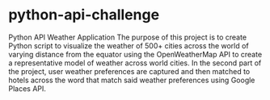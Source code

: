 # python-api-challenge
Python API Weather Application
The purpose of this project is to create Python script to visualize the weather of 500+ cities across the world of varying distance from the equator using the OpenWeatherMap API to create a representative model of weather across world cities. In the second part of the project, user weather preferences are captured and then matched to hotels across the word that match said weather preferences using Google Places API.
